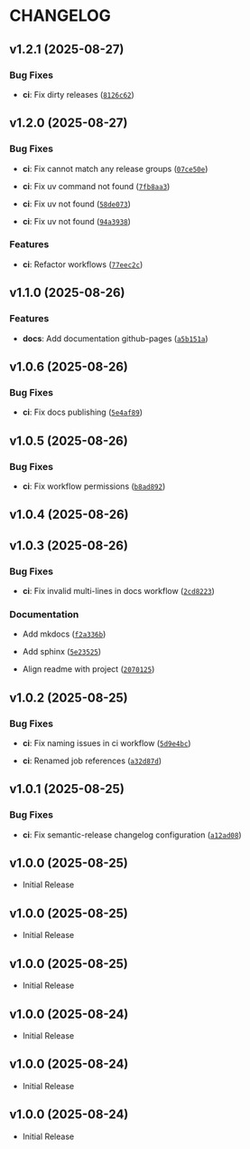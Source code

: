 # CHANGELOG

<!-- version list -->

## v1.2.1 (2025-08-27)

### Bug Fixes

- **ci**: Fix dirty releases
  ([`8126c62`](https://github.com/sidisinsane/github-action-workflows/commit/8126c6223b565f999ee9b625103bddd20a43b67d))


## v1.2.0 (2025-08-27)

### Bug Fixes

- **ci**: Fix cannot match any release groups
  ([`07ce50e`](https://github.com/sidisinsane/github-action-workflows/commit/07ce50ea384fd67d1fa83da468155a0889cdf9bb))

- **ci**: Fix uv command not found
  ([`7fb8aa3`](https://github.com/sidisinsane/github-action-workflows/commit/7fb8aa39e5fc4afd1f54c61d061f0faabc95b883))

- **ci**: Fix uv not found
  ([`58de073`](https://github.com/sidisinsane/github-action-workflows/commit/58de07376837410eba009cac75fdc5303b22f2e0))

- **ci**: Fix uv not found
  ([`94a3938`](https://github.com/sidisinsane/github-action-workflows/commit/94a3938ba62763b70468d9ffabc5d32b66817e84))

### Features

- **ci**: Refactor workflows
  ([`77eec2c`](https://github.com/sidisinsane/github-action-workflows/commit/77eec2cc6444566eb9b01cb71b47534880599c7b))


## v1.1.0 (2025-08-26)

### Features

- **docs**: Add documentation github-pages
  ([`a5b151a`](https://github.com/sidisinsane/github-action-workflows/commit/a5b151ac33c2ff7a1e0c8196246a392312f702b5))


## v1.0.6 (2025-08-26)

### Bug Fixes

- **ci**: Fix docs publishing
  ([`5e4af89`](https://github.com/sidisinsane/github-action-workflows/commit/5e4af8996167d3b64caad23a3b0b7b57b9fee323))


## v1.0.5 (2025-08-26)

### Bug Fixes

- **ci**: Fix workflow permissions
  ([`b8ad892`](https://github.com/sidisinsane/github-action-workflows/commit/b8ad89242b75b601dd242eb14d42803c7aa12b74))


## v1.0.4 (2025-08-26)


## v1.0.3 (2025-08-26)

### Bug Fixes

- **ci**: Fix invalid multi-lines in docs workflow
  ([`2cd8223`](https://github.com/sidisinsane/github-action-workflows/commit/2cd8223baf8ae5f515f8f0ee3469ff6938f913be))

### Documentation

- Add mkdocs
  ([`f2a336b`](https://github.com/sidisinsane/github-action-workflows/commit/f2a336b88a76371dde1dd2c6286c0f68489ed3db))

- Add sphinx
  ([`5e23525`](https://github.com/sidisinsane/github-action-workflows/commit/5e23525b0e522a80978975d61b7ca06b1e6c6ea7))

- Align readme with project
  ([`2070125`](https://github.com/sidisinsane/github-action-workflows/commit/2070125e655763c1ad50d93e6132ca8d87e46314))


## v1.0.2 (2025-08-25)

### Bug Fixes

- **ci**: Fix naming issues in ci workflow
  ([`5d9e4bc`](https://github.com/sidisinsane/github-action-workflows/commit/5d9e4bc8156738e10f6b3d9dc1f85948f5c73874))

- **ci**: Renamed job references
  ([`a32d87d`](https://github.com/sidisinsane/github-action-workflows/commit/a32d87d0dcc9f605bd8f76476b0decc86e0209f1))


## v1.0.1 (2025-08-25)

### Bug Fixes

- **ci**: Fix semantic-release changelog configuration
  ([`a12ad08`](https://github.com/sidisinsane/github-action-workflows/commit/a12ad08131a2ca4b2ac4ece4969a393eb55ed3c6))


## v1.0.0 (2025-08-25)

- Initial Release

## v1.0.0 (2025-08-25)

- Initial Release

## v1.0.0 (2025-08-25)

- Initial Release

## v1.0.0 (2025-08-24)

- Initial Release

## v1.0.0 (2025-08-24)

- Initial Release

## v1.0.0 (2025-08-24)

- Initial Release
